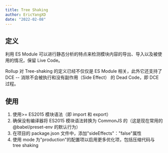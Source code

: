 ```yaml
---
title: Tree Shaking
author: EricYangXD
date: "2022-02-08"
---
```


## 定义

利用 ES Module 可以进行静态分析的特点来检测模块内容的导出、导入以及被使用的情况，保留 Live Code。

Rollup 对 Tree-shaking 的定义已经不仅仅是 ES Module 相关，此外它还支持了 DCE -- 消除不会被执行和没有副作用（Side Effect） 的 Dead Code，即 DCE 过程。

## 使用

1. 使用>= ES2015 模块语法（即 import 和 export）
2. 确保没有编译器将 ES2015 模块语法转换为 CommonJS 的（这是现在常用的@babel/preset-env 的默认行为）
3. 在项目的 package.json 文件中，添加"sideEffects"："false"属性
4. 使用 mode 为"production"的配置项以启用更多优化项，包括压缩代码与 tree shaking
